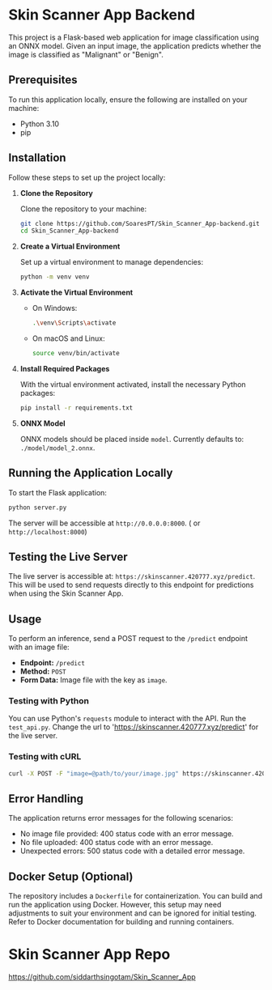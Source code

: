 # Skin Scanner App Backend

This project is a Flask-based web application for image classification using an ONNX model. Given an input image, the application predicts whether the image is classified as "Malignant" or "Benign".

## Prerequisites

To run this application locally, ensure the following are installed on your machine:

- Python 3.10
- pip

## Installation

Follow these steps to set up the project locally:

1. **Clone the Repository**

   Clone the repository to your machine:

   ```bash
   git clone https://github.com/SoaresPT/Skin_Scanner_App-backend.git
   cd Skin_Scanner_App-backend
   ```

2. **Create a Virtual Environment**

   Set up a virtual environment to manage dependencies:

   ```bash
   python -m venv venv
   ```

3. **Activate the Virtual Environment**

   - On Windows:

     ```bash
     .\venv\Scripts\activate
     ```

   - On macOS and Linux:

     ```bash
     source venv/bin/activate
     ```

4. **Install Required Packages**

   With the virtual environment activated, install the necessary Python packages:

   ```bash
   pip install -r requirements.txt
   ```

5. **ONNX Model**

   ONNX models should be placed inside `model`. Currently defaults to:  `./model/model_2.onnx`.

## Running the Application Locally

To start the Flask application:

```bash
python server.py
```

The server will be accessible at `http://0.0.0.0:8000`. ( or `http://localhost:8000`)

## Testing the Live Server

The live server is accessible at: `https://skinscanner.420777.xyz/predict`. This will be used to send requests directly to this endpoint for predictions when using the Skin Scanner App.

## Usage

To perform an inference, send a POST request to the `/predict` endpoint with an image file:
- **Endpoint:** `/predict`
- **Method:** `POST`
- **Form Data:** Image file with the key as `image`.

### Testing with Python

You can use Python's `requests` module to interact with the API. Run the `test_api.py`. 
Change the url to 'https://skinscanner.420777.xyz/predict' for the live server.

### Testing with cURL

```bash
curl -X POST -F "image=@path/to/your/image.jpg" https://skinscanner.420777.xyz/predict # or http://0.0.0.0:8000/predict for local
```

## Error Handling

The application returns error messages for the following scenarios:
- No image file provided: 400 status code with an error message.
- No file uploaded: 400 status code with an error message.
- Unexpected errors: 500 status code with a detailed error message.

## Docker Setup (Optional)

The repository includes a `Dockerfile` for containerization. You can build and run the application using Docker. However, this setup may need adjustments to suit your environment and can be ignored for initial testing. Refer to Docker documentation for building and running containers.

# Skin Scanner App Repo

https://github.com/siddarthsingotam/Skin_Scanner_App
